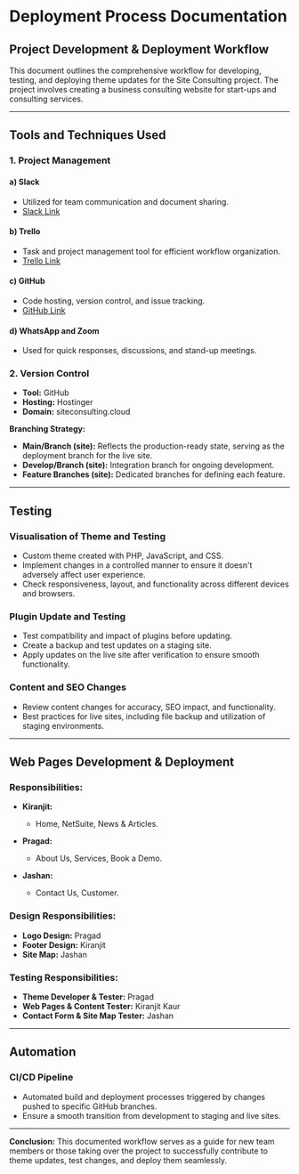 # Deployment Process Documentation

## Project Development & Deployment Workflow

This document outlines the comprehensive workflow for developing, testing, and deploying theme updates for the Site Consulting project. The project involves creating a business consulting website for start-ups and consulting services.

---

## Tools and Techniques Used

### 1. Project Management

#### a) Slack
- Utilized for team communication and document sharing.
- [Slack Link](https://app.slack.com/client/T063XRA7UUB/C064LTY0W2U)

#### b) Trello
- Task and project management tool for efficient workflow organization.
- [Trello Link](https://trello.com/b/QDQwyotV/cms)

#### c) GitHub
- Code hosting, version control, and issue tracking.
- [GitHub Link](https://github.com/Kiranjit123/CMS-Project.git)

#### d) WhatsApp and Zoom
- Used for quick responses, discussions, and stand-up meetings.

### 2. Version Control

- **Tool:** GitHub
- **Hosting:** Hostinger
- **Domain:** siteconsulting.cloud

**Branching Strategy:**
- **Main/Branch (site):** Reflects the production-ready state, serving as the deployment branch for the live site.
- **Develop/Branch (site):** Integration branch for ongoing development.
- **Feature Branches (site):** Dedicated branches for defining each feature.

---

## Testing

### Visualisation of Theme and Testing

- Custom theme created with PHP, JavaScript, and CSS.
- Implement changes in a controlled manner to ensure it doesn't adversely affect user experience.
- Check responsiveness, layout, and functionality across different devices and browsers.

### Plugin Update and Testing

- Test compatibility and impact of plugins before updating.
- Create a backup and test updates on a staging site.
- Apply updates on the live site after verification to ensure smooth functionality.

### Content and SEO Changes

- Review content changes for accuracy, SEO impact, and functionality.
- Best practices for live sites, including file backup and utilization of staging environments.

---

## Web Pages Development & Deployment

### Responsibilities:

- **Kiranjit:**
  - Home, NetSuite, News & Articles.

- **Pragad:**
  - About Us, Services, Book a Demo.

- **Jashan:**
  - Contact Us, Customer.

### Design Responsibilities:

- **Logo Design:** Pragad
- **Footer Design:** Kiranjit
- **Site Map:** Jashan

### Testing Responsibilities:

- **Theme Developer & Tester:** Pragad
- **Web Pages & Content Tester:** Kiranjit Kaur
- **Contact Form & Site Map Tester:** Jashan

---

## Automation

### CI/CD Pipeline

- Automated build and deployment processes triggered by changes pushed to specific GitHub branches.
- Ensure a smooth transition from development to staging and live sites.

---

**Conclusion:**
This documented workflow serves as a guide for new team members or those taking over the project to successfully contribute to theme updates, test changes, and deploy them seamlessly.
